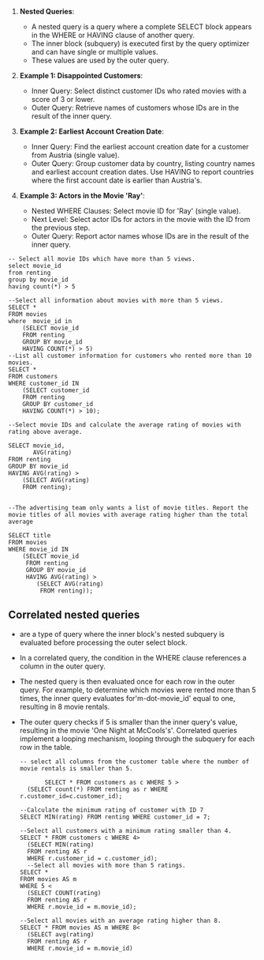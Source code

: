 1. **Nested Queries**:
   - A nested query is a query where a complete SELECT block appears in the WHERE or HAVING clause of another query.
   - The inner block (subquery) is executed first by the query optimizer and can have single or multiple values.
   - These values are used by the outer query.

2. **Example 1: Disappointed Customers**:
   - Inner Query: Select distinct customer IDs who rated movies with a score of 3 or lower.
   - Outer Query: Retrieve names of customers whose IDs are in the result of the inner query.

3. **Example 2: Earliest Account Creation Date**:
   - Inner Query: Find the earliest account creation date for a customer from Austria (single value).
   - Outer Query: Group customer data by country, listing country names and earliest account creation dates. Use HAVING to report countries where the first account date is earlier than Austria's.

4. **Example 3: Actors in the Movie 'Ray'**:
   - Nested WHERE Clauses: Select movie ID for 'Ray' (single value).
   - Next Level: Select actor IDs for actors in the movie with the ID from the previous step.
   - Outer Query: Report actor names whose IDs are in the result of the inner query.

```
-- Select all movie IDs which have more than 5 views.
select movie_id 
from renting
group by movie_id
having count(*) > 5

--Select all information about movies with more than 5 views.
SELECT *
FROM movies
where  movie_id in
	(SELECT movie_id
	FROM renting
	GROUP BY movie_id
	HAVING COUNT(*) > 5)
--List all customer information for customers who rented more than 10 movies.
SELECT *
FROM customers
WHERE customer_id IN
	(SELECT customer_id
	FROM renting
	GROUP BY customer_id
	HAVING COUNT(*) > 10);

--Select movie IDs and calculate the average rating of movies with rating above average.

SELECT movie_id,  
       AVG(rating)
FROM renting
GROUP BY movie_id
HAVING AVG(rating) >   
	(SELECT AVG(rating)
	FROM renting);


--The advertising team only wants a list of movie titles. Report the movie titles of all movies with average rating higher than the total average

SELECT title 
FROM movies
WHERE movie_id IN
	(SELECT movie_id
	 FROM renting
     GROUP BY movie_id
     HAVING AVG(rating) > 
		(SELECT AVG(rating)
		 FROM renting));

```

## Correlated nested queries 
- are a type of query where the inner block's nested subquery is evaluated before processing the outer select block. 
- In a correlated query, the condition in the WHERE clause references a column in the outer query. 
- The nested query is then evaluated once for each row in the outer query. For example, to determine which movies were rented more than 5 times, the inner query evaluates for'm-dot-movie_id' equal to one, resulting in 8 movie rentals.
- The outer query checks if 5 is smaller than the inner query's value, resulting in the movie 'One Night at McCools's'. Correlated queries implement a looping mechanism, looping through the subquery for each row in the table.

  ```
  -- select all columns from the customer table where the number of movie rentals is smaller than 5.
  
         SELECT * FROM customers as c WHERE 5 > 
	(SELECT count(*) FROM renting as r WHERE r.customer_id=c.customer_id);
  
  --Calculate the minimum rating of customer with ID 7
  SELECT MIN(rating) FROM renting WHERE customer_id = 7;

  --Select all customers with a minimum rating smaller than 4.
  SELECT * FROM customers c WHERE 4> 
	(SELECT MIN(rating)
	FROM renting AS r
	WHERE r.customer_id = c.customer_id);
	--Select all movies with more than 5 ratings.
  SELECT *
  FROM movies AS m
  WHERE 5 < 
	(SELECT COUNT(rating)
	FROM renting AS r
	WHERE r.movie_id = m.movie_id);

  --Select all movies with an average rating higher than 8.
  SELECT * FROM movies AS m WHERE 8<
	(SELECT avg(rating)
	FROM renting AS r
	WHERE r.movie_id = m.movie_id)
  
  ```
